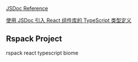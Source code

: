 [JSDoc Reference](https://www.typescriptlang.org/docs/handbook/jsdoc-supported-types.html)

[使用 JSDoc 引入 React 组件库的 TypeScript 类型定义](https://juejin.cn/post/6934461981055254535)

## Rspack Project

rspack react typescript biome
